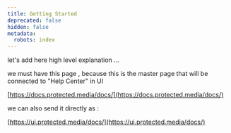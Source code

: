 ```yaml
---
title: Getting Started
deprecated: false
hidden: false
metadata:
  robots: index
---
```

let's add here high level explanation ...

we must have this page , because this is the master page that will be connected to "Help Center" in UI

[https://docs.protected.media/docs/](https://docs.protected.media/docs/)

we can also send it directly as :

[https://ui.protected.media/docs/](https://ui.protected.media/docs/)
